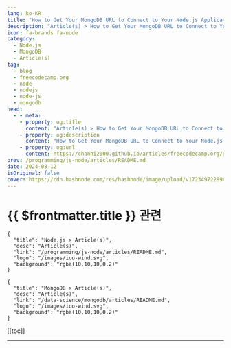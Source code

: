 ```yaml
---
lang: ko-KR
title: "How to Get Your MongoDB URL to Connect to Your Node.js Application – A Step-by-Step Guide"
description: "Article(s) > How to Get Your MongoDB URL to Connect to Your Node.js Application – A Step-by-Step Guide"
icon: fa-brands fa-node
category: 
  - Node.js
  - MongoDB
  - Article(s)
tag: 
  - blog
  - freecodecamp.org
  - node
  - nodejs
  - node-js
  - mongodb
head:
  - - meta:
    - property: og:title
      content: "Article(s) > How to Get Your MongoDB URL to Connect to Your Node.js Application – A Step-by-Step Guide"
    - property: og:description
      content: "How to Get Your MongoDB URL to Connect to Your Node.js Application – A Step-by-Step Guide"
    - property: og:url
      content: https://chanhi2000.github.io/articles/freecodecamp.org/get-mongodb-url-to-connect-to-a-nodejs-application.html
prev: /programming/js-node/articles/README.md
date: 2024-08-12
isOriginal: false
cover: https://cdn.hashnode.com/res/hashnode/image/upload/v1723497228942/b766b557-8230-4bef-8392-d3f4f020c1f4.png
---
```


# {{ $frontmatter.title }} 관련

```component VPCard
{
  "title": "Node.js > Article(s)",
  "desc": "Article(s)",
  "link": "/programming/js-node/articles/README.md",
  "logo": "/images/ico-wind.svg",
  "background": "rgba(10,10,10,0.2)"
}
```

```component VPCard
{
  "title": "MongoDB > Article(s)",
  "desc": "Article(s)",
  "link": "/data-science/mongodb/articles/README.md",
  "logo": "/images/ico-wind.svg",
  "background": "rgba(10,10,10,0.2)"
}
```

[[toc]]

---

<SiteInfo
  name="How to Get Your MongoDB URL to Connect to Your Node.js Application – A Step-by-Step Guide"
  desc="In my previous article about building a Node.js application, I didn’t fully explain how to obtain the MongoDB URL, as I wanted to keep the article concise. However, I realized that this information is essential for saving data to MongoDB. In this art..."
  url="https://freecodecamp.org/news/get-mongodb-url-to-connect-to-a-nodejs-application/"
  logo="https://cdn.freecodecamp.org/universal/favicons/favicon.ico"
  preview="https://cdn.hashnode.com/res/hashnode/image/upload/v1722015430914/330bdc6e-e396-4f82-9d32-879ac847f10c.png"/>

<!-- TODO: 작성 -->

